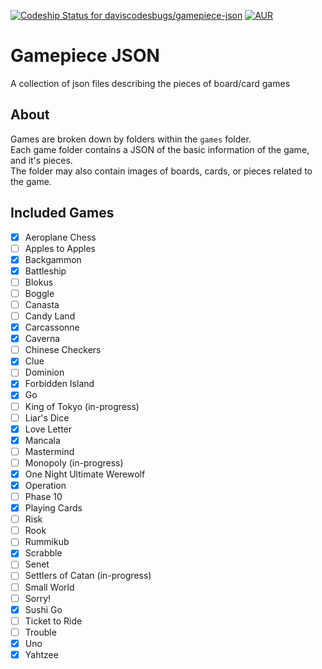 [ ![Codeship Status for daviscodesbugs/gamepiece-json](https://img.shields.io/codeship/683282a0-7461-0134-4148-76a75a837005/master.svg?maxAge=30)](#)
[![AUR](https://img.shields.io/aur/license/yaourt.svg?maxAge=30)](#)

# Gamepiece JSON
A collection of json files describing the pieces of board/card games
## About
Games are broken down by folders within the `games` folder.  
Each game folder contains a JSON of the basic information of the game, and it's pieces.  
The folder may also contain images of boards, cards, or pieces related to the game.  

## Included Games
 - [x] Aeroplane Chess
 - [ ] Apples to Apples
 - [x] Backgammon
 - [x] Battleship
 - [ ] Blokus
 - [ ] Boggle
 - [ ] Canasta
 - [ ] Candy Land
 - [x] Carcassonne
 - [x] Caverna
 - [ ] Chinese Checkers
 - [x] Clue
 - [ ] Dominion
 - [x] Forbidden Island
 - [x] Go
 - [ ] King of Tokyo (in-progress)
 - [ ] Liar's Dice
 - [x] Love Letter
 - [x] Mancala
 - [ ] Mastermind
 - [ ] Monopoly (in-progress)
 - [x] One Night Ultimate Werewolf
 - [x] Operation
 - [ ] Phase 10
 - [x] Playing Cards
 - [ ] Risk
 - [ ] Rook
 - [ ] Rummikub
 - [x] Scrabble
 - [ ] Senet
 - [ ] Settlers of Catan (in-progress)
 - [ ] Small World
 - [ ] Sorry!
 - [x] Sushi Go
 - [ ] Ticket to Ride
 - [ ] Trouble
 - [x] Uno
 - [x] Yahtzee
